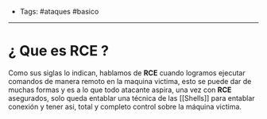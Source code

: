 - Tags: #ataques #basico 
----
# ¿ Que es **RCE** ?

Como sus siglas lo indican, hablamos de **RCE** cuando logramos ejecutar comandos de manera remoto en la maquina victima, esto se puede dar de muchas formas y es a lo que todo atacante aspira, una vez con **RCE** asegurados, solo queda entablar una técnica de las [[Shells]] para entablar conexión y tener asi, total y completo control sobre la máquina victima. 
